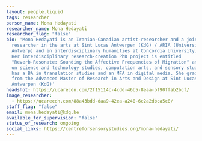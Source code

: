 ```yaml
---
layout: people.liquid
tags: researcher
person_name: Mona Hedayati
researcher_name: Mona Hedayati
researcher_flag: "false"
bio: 'Mona Hedayati is an Iranian-Canadian artist-researcher and a joint PhD
  researcher in the arts at Sint Lucas Antwerpen (KdG) / ARIA (University of
  Antwerp) and in interdisciplinary humanities at Concordia University, Canada.
  Her interdisciplinary research-creation PhD project is entitled
  "Reverb-Resonate: Sounding the Affective Frequencies of Migration" and draws
  on science and technology studies, computation arts, and sensory studies. Mona
  has a BA in translation studies and an MFA in digital media. She graduated
  from the Advanced Master of Research in Arts and Design at Sint Lucas
  Antwerpen (KdG)'
headshot: https://ucarecdn.com/2f15114c-4cdd-46b5-8eaa-bf90ffab2bcf/
image_researcher:
  - https://ucarecdn.com/88a43bdd-daa9-42ea-a240-6c2a2dbca5c8/
staff_flag: "false"
email: mona.hedayati@kdg.be
available_for_supervision: "false"
status_of_research: ongoing
social_links: https://centreforsensorystudies.org/mona-hedayati/
---
```

